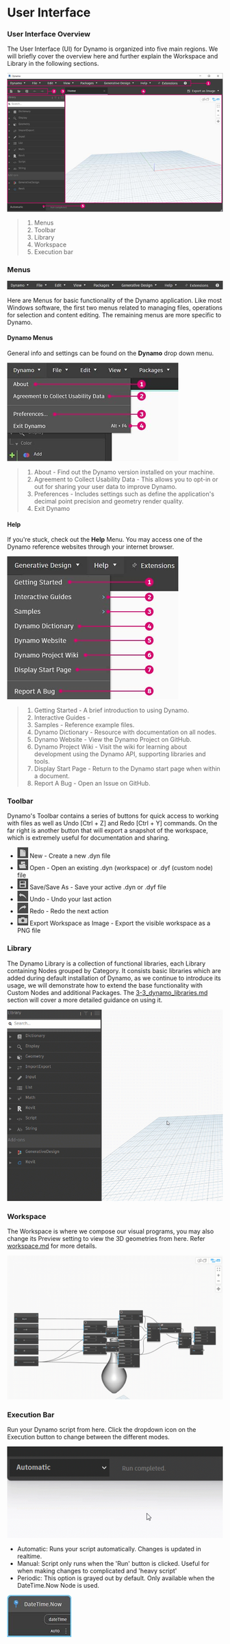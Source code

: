 # User Interface

### User Interface Overview

The User Interface (UI) for Dynamo is organized into five main regions. We will briefly cover the overview here and further explain the Workspace and Library in the following sections.

![](<../.gitbook/assets/user interface - ui (2).jpg>)

> 1. Menus
> 2. Toolbar
> 3. Library
> 4. Workspace
> 5. Execution bar

### Menus

![](<../.gitbook/assets/user interface - menu (1).jpg>)

Here are Menus for basic functionality of the Dynamo application. Like most Windows software, the first two menus related to managing files, operations for selection and content editing. The remaining menus are more specific to Dynamo.

#### Dynamo Menus

General info and settings can be found on the **Dynamo** drop down menu.&#x20;

![](<../.gitbook/assets/user interface - dynamo menu.jpg>)

> 1. About - Find out the Dynamo version installed on your machine.
> 2. Agreement to Collect Usability Data - This allows you to opt-in or out for sharing your user data to improve Dynamo.
> 3. Preferences -  Includes settings such as define the application's decimal point precision and geometry render quality.
> 4. Exit Dynamo

#### Help

If you're stuck, check out the **Help** Menu. You may access one of the Dynamo reference websites through your internet browser.

![](<../.gitbook/assets/user interface - help menu.jpg>)

> 1. Getting Started - A brief introduction to using Dynamo.
> 2. Interactive Guides -&#x20;
> 3. Samples - Reference example files.
> 4. Dynamo Dictionary - Resource with documentation on all nodes.
> 5. Dynamo Website - View the Dynamo Project on GitHub.
> 6. Dynamo Project Wiki - Visit the wiki for learning about development using the Dynamo API, supporting libraries and tools.
> 7. Display Start Page - Return to the Dynamo start page when within a document.
> 8. Report A Bug - Open an Issue on GitHub.

### Toolbar

Dynamo's Toolbar contains a series of buttons for quick access to working with files as well as Undo \[Ctrl + Z] and Redo \[Ctrl + Y] commands. On the far right is another button that will export a snapshot of the workspace, which is extremely useful for documentation and sharing.

* ![](<../.gitbook/assets/user interface - new file.jpg>) New - Create a new .dyn file
* ![](<../.gitbook/assets/user interface - open (1).jpg>) Open - Open an existing .dyn (workspace) or .dyf (custom node) file
* ![](<../.gitbook/assets/user interface - save.jpg>) Save/Save As - Save your active .dyn or .dyf file
* ![](<../.gitbook/assets/user interface - undo.jpg>) Undo - Undo your last action
* ![](<../.gitbook/assets/user interface - redo.jpg>) Redo - Redo the next action
* ![](<../.gitbook/assets/user interface - screenshot.jpg>) Export Workspace as Image - Export the visible workspace as a PNG file

### Library

The Dynamo Library is a collection of functional libraries, each Library containing Nodes grouped by Category. It consists basic libraries which are added during default installation of Dynamo, as we continue to introduce its usage, we will demonstrate how to extend the base functionality with Custom Nodes and additional Packages. The [3-3\_dynamo\_libraries.md](3-3\_dynamo\_libraries.md "mention") section will cover a more detailed guidance on using it.

![](<../.gitbook/assets/user interface - library (1).gif>)

### Workspace

The Workspace is where we compose our visual programs, you may also change its Preview setting to view the 3D geometries from here. Refer [workspace.md](workspace.md "mention") for more details.

![](<../.gitbook/assets/user interface - workspace (1).gif>)

### Execution Bar

Run your Dynamo script from here. Click the dropdown icon on the Execution button to change between the different modes.

![](<../.gitbook/assets/user interface - execution bar.gif>)

* Automatic: Runs your script automatically. Changes is updated in realtime.
* Manual: Script only runs when the 'Run' button is clicked. Useful for when making changes to complicated and 'heavy script'
* Periodic: This option is grayed out by default. Only available when the DateTime.Now Node is used.

![](<../.gitbook/assets/user interface - execution bar DateTime node.jpg>)
